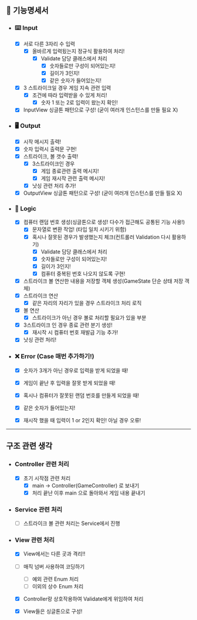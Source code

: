 ## 🚀 기능명세서 

- ### ⌨️ Input
  - [X] 서로 다른 3자리 수 입력
    - [X] 올바르게 입력됬는지 정규식 활용하여 처리!
        - [X] Validate 담당 클래스에서 처리
          - [x] 숫자들로만 구성이 되어있는지!
          - [x] 길이가 3인지!
          - [X] 같은 숫자가 들어있는지!
  - [X] 3 스트라이크일 경우 게임 지속 관련 입력
    - [X] 조건에 따라 입력받을 수 있게 처리!
      - [X] 숫자 1 또는 2로 입력이 왔는지 확인!
  - [X] InputView 싱글톤 패턴으로 구성! (굳이 여러개 인스턴스를 만들 필요 X)
- ### 🖥️ Output
  - [X] 시작 메시지 출력!
  - [X] 숫자 입력시 출력문 구현!
  - [X] 스트라이크, 볼 갯수 출력!
    - [X] 3스트라이크인 경우
      - [X] 게임 종료관련 출력 메시지!
      - [X] 게임 재시작 관련 출력 메시지!
    - [X] 낫싱 관련 처리 추가!
  - [X] OutputView 싱글톤 패턴으로 구성! (굳이 여러개 인스턴스를 만들 필요 X)
- ### 🤔 Logic
  - [X] 컴퓨터 랜덤 번호 생성(싱글톤으로 생성! 다수가 접근해도 공통된 기능 사용!)
    - [X] 문자열로 변환 작업! (타입 일치 시키기 위함) 
    - [X] 혹시나 잘못된 경우가 발생했는지 체크(컨트롤러 Validation 다시 활용하기)
        - [X] Validate 담당 클래스에서 처리
        - [X] 숫자들로만 구성이 되어있는지!
        - [X] 길이가 3인지!
        - [X] 컴퓨터 중복된 번호 나오지 않도록 구현!
  - [X] 스트라이크 볼 연산한 내용을 저장할 객체 생성(GameState 단순 상태 저장 객체)
  - [X] 스트라이크 연산
    - [X] 같은 자리의 자리가 있을 경우 스트라이크 처리 로직
  - [X] 볼 연산
    - [X] 스트라이크가 아닌 경우 볼로 처리할 필요가 있을 부분
  - [X] 3스트라이크 인 경우 종료 관련 분기 생성!
    - [X] 재시작 시 컴퓨터 번호 재발급 기능 추가! 
  - [X] 낫싱 관련 처리!

- ### ❌ Error (Case 매번 추가하기!)
  - [X] 숫자가 3개가 아닌 경우로 입력을 받게 되었을 때!
  - [X] 게임이 끝난 후 입력을 잘못 받게 되었을 때!
  - [X] 혹시나 컴퓨터가 잘못된 랜덤 번호를 만들게 되었을 때!
  - [X] 같은 숫자가 들어있는지!
  - [X] 재시작 했을 때 입력이 1 or 2인지 확인! 아닐 경우 오류!


---

## 구조 관련 생각

- ### Controller 관련 처리 
  - [X] 초기 시작점 관련 처리
    - [X] main -> Controller(GameController) 로 보내기
    - [X] 처리 끝난 이후 main 으로 돌아와서 게임 내용 끝내기
- ### Service 관련 처리
  - [ ] 스트라이크 볼 관련 처리는 Service에서 진행
- ### View 관련 처리
  - [X] View에서는 다른 곳과 격리!! 
  - [ ] 매직 넘버 사용하여 코딩하기
    - [ ] 예외 관련 Enum 처리
    - [ ] 이외의 상수 Enum 처리
  - [X] Controller랑 상호작용하여 Validate에게 위임하여 처리
  - [X] View들은 싱글톤으로 구성! 


